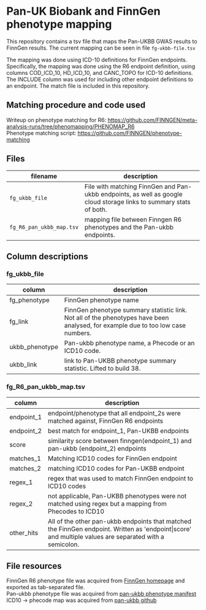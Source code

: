 # Pan-UK Biobank and FinnGen phenotype mapping

This repository contains a tsv file that maps the Pan-UKBB GWAS results to FinnGen results.
The current mapping can be seen in file `fg-ukbb-file.tsv`

The mapping was done using ICD-10 definitions for FinnGen endpoints. Specifically, the mapping was done using the R6 endpoint definition, using columns COD_ICD_10, HD_ICD_10, and CANC_TOPO for ICD-10 definitions. The INCLUDE column was used for including other endpoint definitions to an endpoint. The match file is included in this repository.


## Matching procedure and code used
Writeup on phenotype matching for R6: https://github.com/FINNGEN/meta-analysis-runs/tree/phenomapping/PHENOMAP_R6  
Phenotype matching script: https://github.com/FINNGEN/phenotype-matching  

## Files
|filename|description|
|--|--|
| `fg_ukbb_file`| File with matching FinnGen and Pan-ukbb endpoints, as well as google cloud storage links to summary stats of both. |
| `fg_R6_pan_ukbb_map.tsv`| mapping file between Finngen R6 phenotypes and the Pan-ukbb endpoints.|

## Column descriptions

### fg_ukbb_file
|column|description|
|---|---|
|fg_phenotype|FinnGen phenotype name|
|fg_link|FinnGen phenotype summary statistic link. Not all of the phenotypes have been analysed, for example due to too low case numbers.|
|ukbb_phenotype|Pan-ukbb phenotype name, a Phecode or an ICD10 code.|
|ukbb_link|link to Pan-UKBB phenotype summary statistic. Lifted to build 38.|

### fg_R6_pan_ukbb_map.tsv

|column|description|
|---|---|
|endpoint_1|endpoint/phenotype that all endpoint_2s were matched against, FinnGen R6 endpoints |
|endpoint_2|best match for endpoint_1, Pan-UKBB endpoints |
|score| similarity score between finngen(endpoint_1) and pan-ukbb (endpoint_2) endpoints|
|matches_1|Matching ICD10 codes for FinnGen endpoint|
|matches_2|matching ICD10 codes for Pan-UKBB endpoint|
|regex_1|regex that was used to match FinnGen endpoint to ICD10 codes|
|regex_2|not applicable, Pan-UKBB phenotypes were not matched using regex but a mapping from Phecodes to ICD10|
|other_hits|All of the other pan-ukbb endpoints that matched the FinnGen endpoint. Written as 'endpoint\|score' and multiple values are separated with a semicolon.|

## File resources
FinnGen R6 phenotype file was acquired from [FinnGen homepage](https://www.finngen.fi/sites/default/files/inline-files/FINNGEN_ENDPOINTS_DF6_2020-06-08_public.xlsx) and exported as tab-separated file.  
Pan-ukbb phenotype file was acquired from [pan-ukbb phenotype manifest](https://docs.google.com/spreadsheets/d/1AeeADtT0U1AukliiNyiVzVRdLYPkTbruQSk38DeutU8/edit#gid=30994804)  
ICD10 -> phecode map was acquired from [pan-ukbb github](https://raw.githubusercontent.com/atgu/ukbb_pan_ancestry/master/data/UKB_PHENOME_ICD10_PHECODE_MAP_20200109.txt)  




